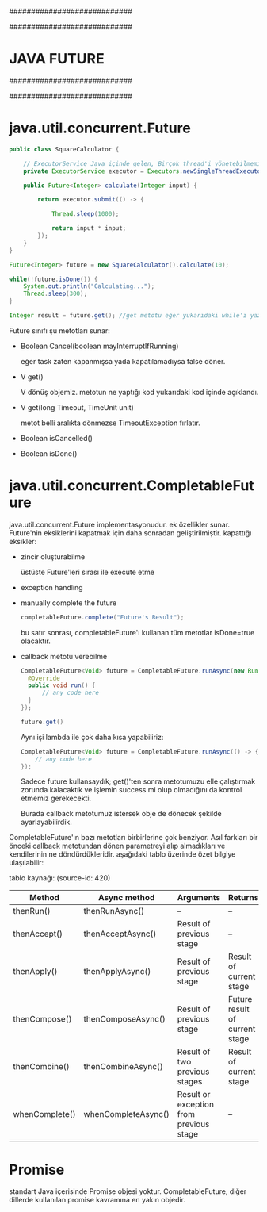 ############################

############################
# JAVA FUTURE
############################

############################

# java.util.concurrent.Future

```java
public class SquareCalculator {

    // ExecutorService Java içinde gelen, Birçok thread'i yönetebilmemizi sağlayan bir yapıdır.
    private ExecutorService executor = Executors.newSingleThreadExecutor();

    public Future<Integer> calculate(Integer input) {

        return executor.submit(() -> {

            Thread.sleep(1000);

            return input * input;
        });
    }
}

Future<Integer> future = new SquareCalculator().calculate(10);

while(!future.isDone()) {
    System.out.println("Calculating...");
    Thread.sleep(300);
}

Integer result = future.get(); //get metotu eğer yukarıdaki while'ı yazmamış olsaydık, işlem tamamlanana kadar bekleyecekti. şimdiki durumda beklemesine gerek yok, çünkü zaten yukarıda işlemin bittiğine dair kontrolümüzü while içerisinde yaptık.
```

Future sınıfı şu metotları sunar:

- Boolean Cancel(boolean mayInterruptIfRunning)

  eğer task zaten kapanmışsa yada kapatılamadıysa false döner.

- V get()

  V dönüş objemiz. metotun ne yaptığı kod yukarıdaki kod içinde açıklandı.

- V get(long Timeout, TimeUnit unit)

  metot belli aralıkta dönmezse TimeoutException fırlatır.

- Boolean isCancelled()

- Boolean isDone()

# java.util.concurrent.CompletableFuture
java.util.concurrent.Future implementasyonudur. ek özellikler sunar. Future'nin eksiklerini kapatmak için daha sonradan geliştirilmiştir. kapattığı eksikler:

- zincir oluşturabilme

  üstüste Future'leri sırası ile execute etme

- exception handling

- manually complete the future

  ```java
  completableFuture.complete("Future's Result");
  ```

  bu satır sonrası, completableFuture'ı kullanan tüm  metotlar isDone=true olacaktır.

- callback metotu verebilme

  ```java
  CompletableFuture<Void> future = CompletableFuture.runAsync(new Runnable() {
    @Override
    public void run() {
        // any code here
    }
  });

  future.get()
  ```

  Aynı işi lambda ile çok daha kısa yapabiliriz:

  ```java
  CompletableFuture<Void> future = CompletableFuture.runAsync(() -> {
      // any code here
  });
  ```

  Sadece future kullansaydık; get()'ten sonra metotumuzu elle çalıştırmak zorunda kalacaktık ve işlemin success mi olup olmadığını da kontrol etmemiz gerekecekti.

  Burada callback metotumuz istersek obje de dönecek şekilde ayarlayabilirdik.

CompletableFuture'ın bazı metotları birbirlerine çok benziyor. Asıl farkları bir önceki callback metotundan dönen parametreyi alıp almadıkları ve kendilerinin ne döndürdükleridir. aşağıdaki tablo üzerinde özet bilgiye ulaşılabilir:

tablo kaynağı: (source-id: 420)

| Method         | Async method        | Arguments                               | Returns                        |
|----------------|---------------------|-----------------------------------------|--------------------------------|
| thenRun()      | thenRunAsync()      | –                                       | –                              |
| thenAccept()   | thenAcceptAsync()   | Result of previous stage                | –                              |
| thenApply()    | thenApplyAsync()    | Result of previous stage                | Result of current stage        |
| thenCompose()  | thenComposeAsync()  | Result of previous stage                | Future result of current stage |
| thenCombine()  | thenCombineAsync()  | Result of two previous stages           | Result of current stage        |
| whenComplete() | whenCompleteAsync() | Result or exception from previous stage | –                              |

# Promise
standart Java içerisinde Promise objesi yoktur. CompletableFuture, diğer dillerde kullanılan promise kavramına en yakın objedir.
